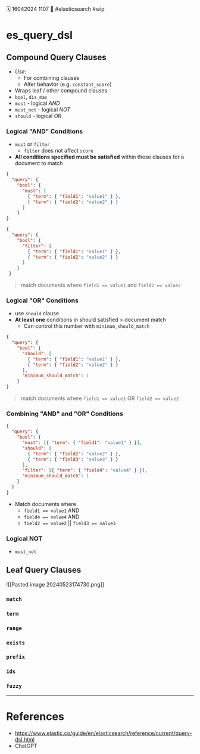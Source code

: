 🗓️ 16042024 1107
📎 #elasticsearch #wip

# es_query_dsl

## Compound Query Clauses

- _Use_:
  - For combining clauses
  - Alter behavior (e.g. `constant_score`)
- Wraps leaf / other compound clauses
- `bool`, `dis_max`
- `must` - logical _AND_
- `must_not` - logical _NOT_
- `should` - logical _OR_

### Logical "AND" Conditions

- `must` or `filter`
  - `filter` does not affect `score`
- **All conditions specified must be satisfied** within these clauses for a document to match

```json
{
  "query": {
    "bool": {
      "must": [
        { "term": { "field1": "value1" } },
        { "term": { "field2": "value2" } }
      ]
    }
}

{
  "query": {
    "bool": {
      "filter": [
        { "term": { "field1": "value1" } },
        { "term": { "field2": "value2" } }
      ]
    }
 }
```

> match documents where `field1 == value1` and `field2 == value2`

### Logical "OR" Conditions

- use `should` clause
- **At least one** conditions in should satisfied > document match
  - Can control this number with `minimum_should_match`

```json
{
  "query": {
    "bool": {
      "should": [
        { "term": { "field1": "value1" } },
        { "term": { "field2": "value2" } }
      ],
      "minimum_should_match": 1
    }
}
```

> match documents where `field1 == value1` OR `field2 == value2`

### Combining "AND" and "OR" Conditions

```json
{
  "query": {
    "bool": {
      "must": [{ "term": { "field1": "value1" } }],
      "should": [
        { "term": { "field2": "value2" } },
        { "term": { "field3": "value3" } }
      ],
      "filter": [{ "term": { "field4": "value4" } }],
      "minimum_should_match": 1
    }
  }
}
```

- Match documents where
  - `field1 == value1` AND
  - `field4 == value4` AND
  - `field2 == value2` || `field3 == value3`

### Logical NOT

- `must_not`

## Leaf Query Clauses

![[Pasted image 20240523174730.png]]

### `match`

### `term`

### `range`

### `exists`

### `prefix`

### `ids`

### `fuzzy`

---

# References

- https://www.elastic.co/guide/en/elasticsearch/reference/current/query-dsl.html
- ChatGPT
